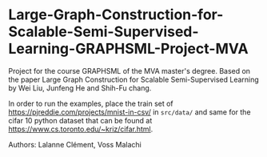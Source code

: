 # Large-Graph-Construction-for-Scalable-Semi-Supervised-Learning-GRAPHSML-Project-MVA
Project for the course GRAPHSML of the MVA master's degree. Based on the paper Large Graph Construction for Scalable Semi-Supervised Learning by Wei Liu, Junfeng He and Shih-Fu chang.

In order to run the examples, place the train set of https://pjreddie.com/projects/mnist-in-csv/ in ```src/data/``` and same for the cifar 10 python dataset that can be found at https://www.cs.toronto.edu/~kriz/cifar.html.

Authors: Lalanne Clément, Voss Malachi

